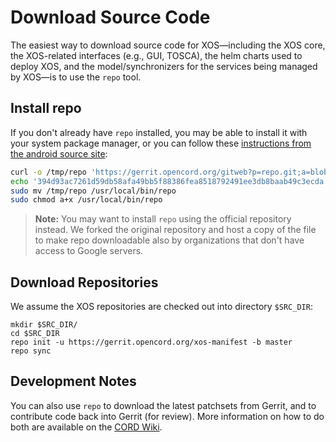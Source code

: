 # Download Source Code

The easiest way to download source code for XOS—including the
XOS core, the XOS-related interfaces (e.g., GUI, TOSCA), the helm
charts used to deploy XOS, and the model/synchronizers
for the services being managed by XOS—is to use the `repo` tool.

## Install repo

If you don't already have `repo` installed, you may be able to install
it with your system package manager, or you can follow these
[instructions from the android source site](https://source.android.com/source/downloading#installing-repo):

```sh
curl -o /tmp/repo 'https://gerrit.opencord.org/gitweb?p=repo.git;a=blob_plain;f=repo;hb=refs/heads/stable'
echo '394d93ac7261d59db58afa49bb5f88386fea8518792491ee3db8baab49c3ecda  /tmp/repo' | sha256sum -c -
sudo mv /tmp/repo /usr/local/bin/repo
sudo chmod a+x /usr/local/bin/repo
```

> **Note:** You may want to install `repo` using the official
> repository instead. We forked the original repository and host a copy of the
> file to make repo downloadable also by organizations that don't have access
> to Google servers.

## Download Repositories

We assume the XOS repositories are checked out into directory `$SRC_DIR`:

```shell
mkdir $SRC_DIR/
cd $SRC_DIR
repo init -u https://gerrit.opencord.org/xos-manifest -b master
repo sync
```

## Development Notes

You can also use `repo` to download the latest patchsets from Gerrit, and
to contribute code back into Gerrit (for review). More information on how
to do both are available on the [CORD Wiki](https://wiki.opencord.org/display/CORD/Working+with+Gerrit).

